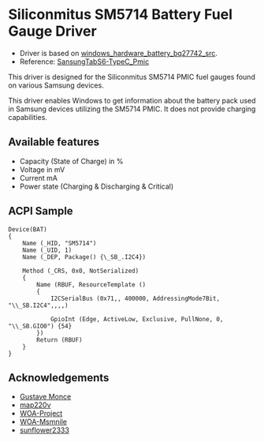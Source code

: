 # Siliconmitus SM5714 Battery Fuel Gauge Driver

- Driver is based on [windows_hardware_battery_bq27742_src](https://github.com/WOA-Project/windows_hardware_battery_bq27742_src).
- Reference: [SansungTabS6-TypeC_Pmic](https://github.com/Project-Aloha/SansungTabS6-TypeC_Pmic)

This driver is designed for the Siliconmitus SM5714 PMIC fuel gauges found on various Samsung devices. 

This driver enables Windows to get information about the battery pack used in Samsung devices utilizing the SM5714 PMIC. It does not provide charging capabilities.

## Available features 

- Capacity (State of Charge) in %
- Voltage in mV
- Current mA
- Power state (Charging & Discharging & Critical)

## ACPI Sample

```asl
Device(BAT)
{
    Name (_HID, "SM5714")
    Name (_UID, 1)
    Name (_DEP, Package() {\_SB_.I2C4})

    Method (_CRS, 0x0, NotSerialized)
    {
        Name (RBUF, ResourceTemplate ()
        {
            I2CSerialBus (0x71,, 400000, AddressingMode7Bit, "\\_SB.I2C4",,,,)

            GpioInt (Edge, ActiveLow, Exclusive, PullNone, 0, "\\_SB.GIO0") {54}
        })
        Return (RBUF)
    }
}
```
## Acknowledgements
* [Gustave Monce](https://github.com/gus33000)
* [map220v](https://github.com/map220v)
* [WOA-Project](https://github.com/WOA-Project)
* [WOA-Msmnile](https://github.com/woa-msmnile)
* [sunflower2333](https://github.com/sunflower2333)
